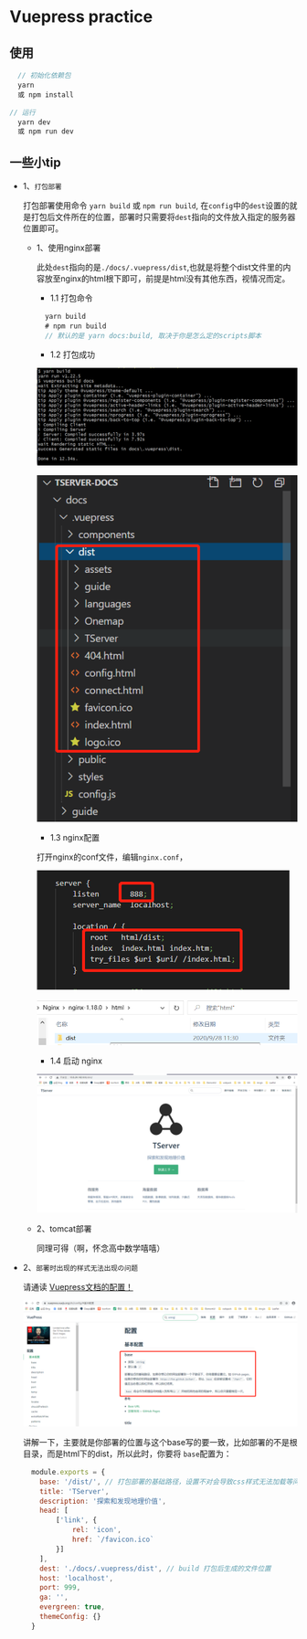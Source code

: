 # Vuepress practice

## 使用 
  ```js
    // 初始化依赖包
    yarn
    或 npm install
  ```
  ```js
  // 运行
    yarn dev 
    或 npm run dev
  ```

  ## 一些小tip
  + 1、`打包部署`

    打包部署使用命令 `yarn build` 或 `npm run build`, 在`config`中的`dest`设置的就是打包后文件所在的位置，部署时只需要将`dest`指向的文件放入指定的服务器位置即可。<br>

    - 1、使用nginx部署

      此处`dest`指向的是`./docs/.vuepress/dist`,也就是将整个dist文件里的内容放至nginx的html根下即可，前提是html没有其他东西，视情况而定。<br>

      + 1.1 打包命令
      ```js
        yarn build 
        # npm run build
        // 默认的是 yarn docs:build, 取决于你是怎么定的scripts脚本
      ```
      + 1.2 打包成功

      ![image text](./images/1.png)
      
      ![image text](./images/2.png)

      + 1.3 nginx配置

      打开nginx的conf文件，编辑`nginx.conf`，

      ![image text](./images/3.png)

      ![image text](./images/4.png)

      + 1.4 启动 nginx

      ![image text](./images/5.png)

    - 2、tomcat部署

      同理可得（啊，怀念高中数学嘻嘻）

  + 2、`部署时出现的样式无法出现の问题`

    请通读 [Vuepress文档的配置！](https://vuepress.vuejs.org/zh/config/#%E5%9F%BA%E6%9C%AC%E9%85%8D%E7%BD%AE)

    ![image text](./images/6.png)

    讲解一下，主要就是你部署的位置与这个base写的要一致，比如部署的不是根目录，而是html下的dist，所以此时，你要将 `base`配置为：
    ```js
      module.exports = {
        base: '/dist/', // 打包部署的基础路径，设置不对会导致css样式无法加载等问题
        title: 'TServer',
        description: '探索和发现地理价值',
        head: [
            ['link', {
                rel: 'icon',
                href: `/favicon.ico`
            }]
        ],
        dest: './docs/.vuepress/dist', // build 打包后生成的文件位置
        host: 'localhost',
        port: 999,
        ga: '',
        evergreen: true,
        themeConfig: {}
      }
    ```
